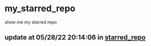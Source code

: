 # my_starred_repo
show me my starred repo

update at 05/28/22 20:14:06 in [starred_repo](./index.html)
---

